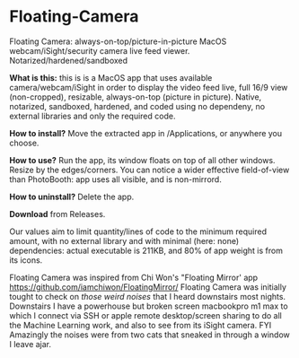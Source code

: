 # Floating-Camera
Floating Camera: always-on-top/picture-in-picture MacOS webcam/iSight/security camera live feed viewer. Notarized/hardened/sandboxed


**What is this:** this is is a MacOS app that uses available camera/webcam/iSight in order to display the video feed live, full 16/9 view (non-cropped), resizable, always-on-top (picture in picture). Native, notarized, sandboxed, hardened, and coded using no dependeny, no external libraries and only the required code.

**How to install?** Move the extracted app in /Applications, or anywhere you choose.

**How to use?** Run the app, its window floats on top of all other windows. Resize by the edges/corners. You can notice a wider effective field-of-view than PhotoBooth: app uses all visible, and is non-mirrord.

**How to uninstall?** Delete the app. 

**Download** from Releases.


Our values aim to limit quantity/lines of code to the minimum required amount, with no external library and with minimal (here: none) dependencies: actual executable is 211KB, and 80% of app weight is from its icons.

Floating Camera was inspired from Chi Won's "Floating Mirror' app https://github.com/iamchiwon/FloatingMirror/
Floating Camera was initially tought to check on _those weird noises_ that I heard downstairs most nights.
Downstairs I have a powerhouse but broken screen macbookpro m1 max to which I connect via SSH or apple remote desktop/screen sharing to do all the Machine Learning work, and also to see from its iSight camera.
FYI Amazingly the noises were from two cats that sneaked in through a window I leave ajar.
